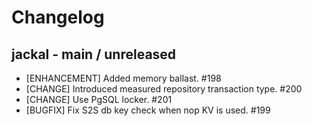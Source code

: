 # Changelog

## jackal - main / unreleased

* [ENHANCEMENT] Added memory ballast. #198
* [CHANGE] Introduced measured repository transaction type. #200
* [CHANGE] Use PgSQL locker. #201
* [BUGFIX] Fix S2S db key check when nop KV is used. #199
